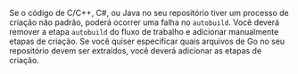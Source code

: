Se o código de C/C++, C#, ou Java no seu repositório tiver um processo de criação não padrão, poderá ocorrer uma falha no `autobuild`. Você deverá remover a etapa `autobuild` do fluxo de trabalho e adicionar manualmente etapas de criação. Se você quiser especificar quais arquivos de Go no seu repositório devem ser extraídos, você deverá adicionar as etapas de criação.
